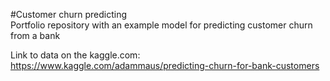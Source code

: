 #Customer churn predicting  
Portfolio repository with an example model for predicting customer churn from a bank

Link to data on the kaggle.com: https://www.kaggle.com/adammaus/predicting-churn-for-bank-customers